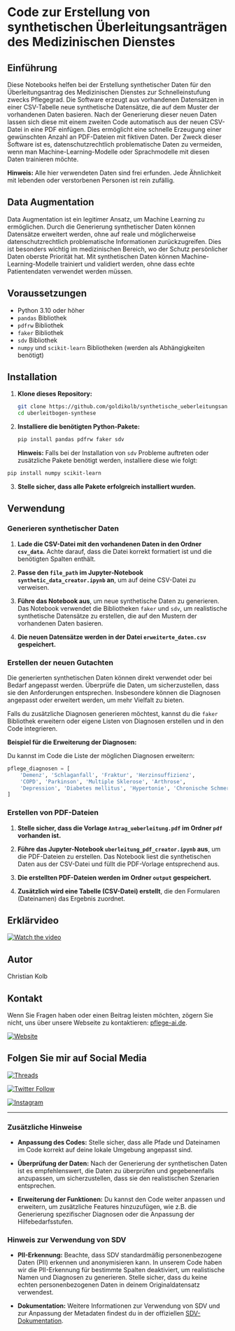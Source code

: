 # Code zur Erstellung von synthetischen Überleitungsanträgen des Medizinischen Dienstes

## Einführung

Diese Notebooks helfen bei der Erstellung synthetischer Daten für den Überleitungsantrag des Medizinischen Dienstes zur Schnelleinstufung zwecks Pflegegrad. Die Software erzeugt aus vorhandenen Datensätzen in einer CSV-Tabelle neue synthetische Datensätze, die auf dem Muster der vorhandenen Daten basieren. Nach der Generierung dieser neuen Daten lassen sich diese mit einem zweiten Code automatisch aus der neuen CSV-Datei in eine PDF einfügen. Dies ermöglicht eine schnelle Erzeugung einer gewünschten Anzahl an PDF-Dateien mit fiktiven Daten. Der Zweck dieser Software ist es, datenschutzrechtlich problematische Daten zu vermeiden, wenn man Machine-Learning-Modelle oder Sprachmodelle mit diesen Daten trainieren möchte.

**Hinweis:** Alle hier verwendeten Daten sind frei erfunden. Jede Ähnlichkeit mit lebenden oder verstorbenen Personen ist rein zufällig.

## Data Augmentation

Data Augmentation ist ein legitimer Ansatz, um Machine Learning zu ermöglichen. Durch die Generierung synthetischer Daten können Datensätze erweitert werden, ohne auf reale und möglicherweise datenschutzrechtlich problematische Informationen zurückzugreifen. Dies ist besonders wichtig im medizinischen Bereich, wo der Schutz persönlicher Daten oberste Priorität hat. Mit synthetischen Daten können Machine-Learning-Modelle trainiert und validiert werden, ohne dass echte Patientendaten verwendet werden müssen.

## Voraussetzungen

- Python 3.10 oder höher
- `pandas` Bibliothek
- `pdfrw` Bibliothek
- `faker` Bibliothek
- `sdv` Bibliothek
- `numpy` und `scikit-learn` Bibliotheken (werden als Abhängigkeiten benötigt)

## Installation

1. **Klone dieses Repository:**

    ```bash
    git clone https://github.com/goldikolb/synthetische_ueberleitungsantraege.git
    cd uberleitbogen-synthese
    ```

2. **Installiere die benötigten Python-Pakete:**

    ```bash
    pip install pandas pdfrw faker sdv
    ```

    **Hinweis:** Falls bei der Installation von `sdv` Probleme auftreten oder zusätzliche Pakete benötigt werden, installiere diese wie folgt:

```bash
pip install numpy scikit-learn
```

3. **Stelle sicher, dass alle Pakete erfolgreich installiert wurden.**

## Verwendung

### Generieren synthetischer Daten

1. **Lade die CSV-Datei mit den vorhandenen Daten in den Ordner `csv_data`.** Achte darauf, dass die Datei korrekt formatiert ist und die benötigten Spalten enthält.

2. **Passe den `file_path` im Jupyter-Notebook `synthetic_data_creator.ipynb` an**, um auf deine CSV-Datei zu verweisen.

3. **Führe das Notebook aus**, um neue synthetische Daten zu generieren. Das Notebook verwendet die Bibliotheken `faker` und `sdv`, um realistische synthetische Datensätze zu erstellen, die auf den Mustern der vorhandenen Daten basieren.

4. **Die neuen Datensätze werden in der Datei `erweiterte_daten.csv` gespeichert.**

### Erstellen der neuen Gutachten

Die generierten synthetischen Daten können direkt verwendet oder bei Bedarf angepasst werden. Überprüfe die Daten, um sicherzustellen, dass sie den Anforderungen entsprechen. Insbesondere können die Diagnosen angepasst oder erweitert werden, um mehr Vielfalt zu bieten.

Falls du zusätzliche Diagnosen generieren möchtest, kannst du die `faker` Bibliothek erweitern oder eigene Listen von Diagnosen erstellen und in den Code integrieren.

**Beispiel für die Erweiterung der Diagnosen:**

Du kannst im Code die Liste der möglichen Diagnosen erweitern:

```python
pflege_diagnosen = [
    'Demenz', 'Schlaganfall', 'Fraktur', 'Herzinsuffizienz',
    'COPD', 'Parkinson', 'Multiple Sklerose', 'Arthrose',
    'Depression', 'Diabetes mellitus', 'Hypertonie', 'Chronische Schmerzen'
]
```

### Erstellen von PDF-Dateien

1. **Stelle sicher, dass die Vorlage `Antrag_ueberleitung.pdf` im Ordner `pdf` vorhanden ist.**

2. **Führe das Jupyter-Notebook `uberleitung_pdf_creator.ipynb` aus**, um die PDF-Dateien zu erstellen. Das Notebook liest die synthetischen Daten aus der CSV-Datei und füllt die PDF-Vorlage entsprechend aus.

3. **Die erstellten PDF-Dateien werden im Ordner `output` gespeichert.**

4. **Zusätzlich wird eine Tabelle (CSV-Datei) erstellt**, die den Formularen (Dateinamen) das Ergebnis zuordnet.

## Erklärvideo

[![Watch the video](http://img.youtube.com/vi/L3S8_Gj5t0M/mqdefault.jpg)](http://www.youtube.com/watch?feature=player_embedded&v=L3S8_Gj5t0M)

## Autor

Christian Kolb

## Kontakt

Wenn Sie Fragen haben oder einen Beitrag leisten möchten, zögern Sie nicht, uns über unsere Webseite zu kontaktieren: [pflege-ai.de](https://pflege-ai.de/).

[![Website](https://img.shields.io/badge/Pflege--AI-Webseite-%230f0122?style=flat&logo=Web&logoColor=ff8154)](https://pflege-ai.de/)

## Folgen Sie mir auf Social Media

[![Threads](https://img.shields.io/badge/Threads-Follow%20me-blue?style=flat&logo=Thread&logoColor=white)](https://www.threads.net/@pflege_ki)

[![Twitter Follow](https://img.shields.io/twitter/follow/ai_fuerth?style=social)](https://twitter.com/ai_fuerth)

[![Instagram](https://img.shields.io/badge/Instagram-Follow%20@pflege__ki-blue?style=flat&logo=instagram&logoColor=white)](https://www.instagram.com/pflege_ki/)

---

### **Zusätzliche Hinweise**

- **Anpassung des Codes:** Stelle sicher, dass alle Pfade und Dateinamen im Code korrekt auf deine lokale Umgebung angepasst sind.

- **Überprüfung der Daten:** Nach der Generierung der synthetischen Daten ist es empfehlenswert, die Daten zu überprüfen und gegebenenfalls anzupassen, um sicherzustellen, dass sie den realistischen Szenarien entsprechen.

- **Erweiterung der Funktionen:** Du kannst den Code weiter anpassen und erweitern, um zusätzliche Features hinzuzufügen, wie z.B. die Generierung spezifischer Diagnosen oder die Anpassung der Hilfebedarfsstufen.

### **Hinweis zur Verwendung von SDV**

- **PII-Erkennung:** Beachte, dass SDV standardmäßig personenbezogene Daten (PII) erkennen und anonymisieren kann. In unserem Code haben wir die PII-Erkennung für bestimmte Spalten deaktiviert, um realistische Namen und Diagnosen zu generieren. Stelle sicher, dass du keine echten personenbezogenen Daten in deinem Originaldatensatz verwendest.

- **Dokumentation:** Weitere Informationen zur Verwendung von SDV und zur Anpassung der Metadaten findest du in der offiziellen [SDV-Dokumentation](https://sdv.dev/SDV/index.html).
